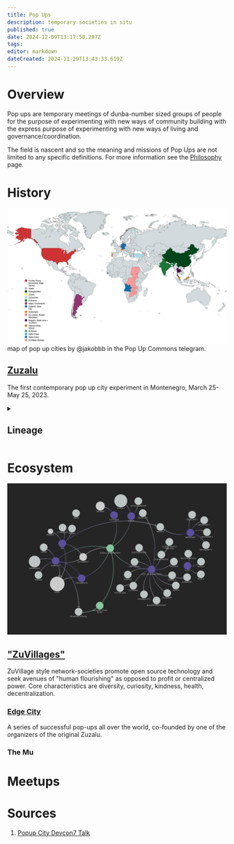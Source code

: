 ```yaml
---
title: Pop Ups
description: temporary societies in situ
published: true
date: 2024-12-09T13:17:58.207Z
tags: 
editor: markdown
dateCreated: 2024-11-29T13:43:33.619Z
---
```


# Overview
Pop ups are temporary meetings of dunba-number sized groups of people for the purpose of experimenting with new ways of community building with the express purpose of experimenting with new ways of living and governance/coordination.

The field is nascent and so the meaning and missions of Pop Ups are not limited to any specific definitions. For more information see the [Philosophy](/Philosophy) page.

# History
![pop_up_cities_map_dec_2024.jpg](/page-assets/pop_up_cities_map_dec_2024.jpg)
map of pop up cities by @jakobbb in the Pop Up Commons telegram.

## [Zuzalu](/Network-Societies/Pop-Ups/Zuzalu)
The first contemporary pop up city experiment in Montenegro, March 25-May 25, 2023.

<details><summary>

## Lineage
</summary>
The following is reproduced from a Devcon7 talk.^1^ 
### Enlightenment Salons
* 17th – 18th Century
* Description: Social gatherings, often hosted by influential women, where intellectuals discussed philosophy, politics, and science.
* Problem Addressed: Responded to restrictive societal norms and censorship by creating spaces for free thought and debate.
* Impact: Spread Enlightenment ideas, promoting reason, individual rights, and reforms that influenced modern democracies.
### The Chautauqua Movement
* Years Active: 1874 – present
* Founded in Chautauqua, New York but spread throughout the country 
* Description: Nationwide adult education and social movement.
* What was it? Brought lectures, music, and cultural activities to rural America.
### 19th Century Utopian Communities
* Early to Mid-19th Century
* Description: Intentional communities experimenting with communal living and shared property.
* Problem Addressed: Responded to social inequalities and industrialization's negative effects by seeking ideal, cooperative societies.
* Examples: New Harmony (1825), Brook Farm (1841).
* Impact: Influenced later social reform movements and ongoing discussions about communal living and cooperative economics.
### Black Mountain College
* Years Active: 1933 – 1957
* Description: An experimental college emphasizing arts and holistic education.
* Purpose: Founded by John Andrew Rice in response to rigid traditional education.
* Faculty and Students: John Cage (composer), Merce Cunningham (choreographer), Buckminster Fuller (architect who invented geodesic dome there), Willem de Kooning (painter)
* Influenced a lot of American culture through  avant-garde art, music, and progressive education.
### Commune Movement
* 1960s – 1970s
* Description: Countercultural groups forming intentional communities focused on shared living, peace, and alternative lifestyles.
* Problem Addressed: Responded to dissatisfaction with mainstream societal values, materialism, and opposition to the Vietnam War.
* Statistics: Estimated 2,000–3,000 communes in the U.S. during the peak.
* Impact: Challenged conventional norms, contributing to environmentalism and alternative education growth.
### Esalen Institute
* Founded: 1962
* Description: A center for humanistic alternative education exploring human potential, consciousness, and personal growth.
* Problem Addressed: Responded to the constraints of conventional psychology and spirituality, promoting holistic personal development.
* Impact: Central to the Human Potential Movement, influencing psychotherapy, alternative medicine, and spiritual practices.
* Hosted influential thinkers like Abraham Maslow and Alan Watts.

### Auroville
* Years active: 1968 — Present
* Description: An international township in India aiming for human unity and sustainable living.
* Problem Addressed: Responded to global divisions and environmental degradation by creating a place dedicated to peace and harmony.
* Residents: Over 2,800 people from more than 50 countries.
* Impact: Continues as a pioneering experiment in sustainable living and multicultural coexistence.
### Santa Fe Institute
* Years active: 1984 — Present
* Description: A research institute dedicated to the study of complex systems through interdisciplinary collaboration.
* Problem Addressed: Responded to the need for a space where researchers could tackle complex problems beyond traditional academic boundaries.
* Impact: Advanced complexity science, influencing economics, biology, computer science, and fostering innovative research approaches.
### Burning Man
* Years Active: 1986 – Present
* Description: An annual event creating a temporary city focused on art, self-expression, and community.
* Problem Addressed: Responded to a yearning for radical self-expression and community outside consumerist society.
* Attendance: Grown from 20 participants to around 80,000.
* Impact: Influenced contemporary art, community building, and the concept of participatory culture.

</details>



# Ecosystem
![zuvillage_web-network-map.jpeg](/zuvillage_web-network-map.jpeg)

## ["ZuVillages"](/Network-Societies/Pop-Ups/Zuvillage)
ZuVillage style network-societies promote open source technology and seek avenues of "human flourishing" as opposed to profit or centralized power. Core characteristics are diversity, curiosity, kindness, health, decentralization.

### [Edge City](/Network-Societies/Pop-Ups/Edge-City)
A series of successful pop-ups all over the world, co-founded by one of the organizers of the original Zuzalu.
### The Mu

# Meetups


# Sources
1. [Popup City Devcon7 Talk](https://docs.google.com/presentation/d/1Fs8S9UaGQhM7TrEzEwYwZ6MoTG_HFF33ImoHgGb3Il0/edit#slide=id.g317a93de408_0_14)